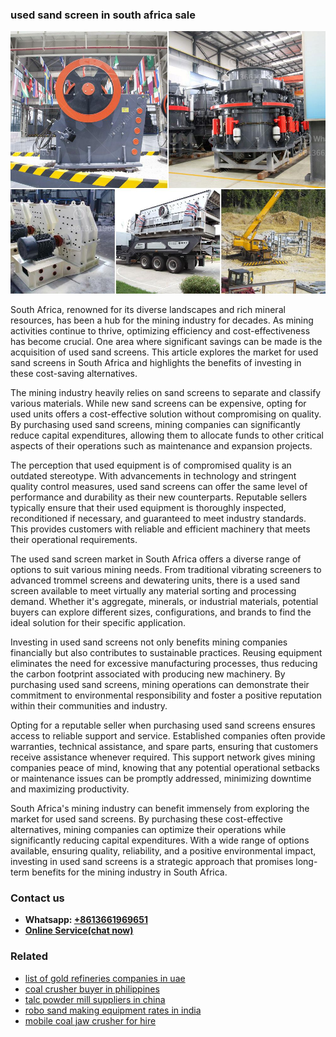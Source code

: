 <h3>used sand screen in south africa sale</h3><img src='1704951342.jpg' alt=''><p>South Africa, renowned for its diverse landscapes and rich mineral resources, has been a hub for the mining industry for decades. As mining activities continue to thrive, optimizing efficiency and cost-effectiveness has become crucial. One area where significant savings can be made is the acquisition of used sand screens. This article explores the market for used sand screens in South Africa and highlights the benefits of investing in these cost-saving alternatives.</p><p>The mining industry heavily relies on sand screens to separate and classify various materials. While new sand screens can be expensive, opting for used units offers a cost-effective solution without compromising on quality. By purchasing used sand screens, mining companies can significantly reduce capital expenditures, allowing them to allocate funds to other critical aspects of their operations such as maintenance and expansion projects.</p><p>The perception that used equipment is of compromised quality is an outdated stereotype. With advancements in technology and stringent quality control measures, used sand screens can offer the same level of performance and durability as their new counterparts. Reputable sellers typically ensure that their used equipment is thoroughly inspected, reconditioned if necessary, and guaranteed to meet industry standards. This provides customers with reliable and efficient machinery that meets their operational requirements.</p><p>The used sand screen market in South Africa offers a diverse range of options to suit various mining needs. From traditional vibrating screeners to advanced trommel screens and dewatering units, there is a used sand screen available to meet virtually any material sorting and processing demand. Whether it's aggregate, minerals, or industrial materials, potential buyers can explore different sizes, configurations, and brands to find the ideal solution for their specific application.</p><p>Investing in used sand screens not only benefits mining companies financially but also contributes to sustainable practices. Reusing equipment eliminates the need for excessive manufacturing processes, thus reducing the carbon footprint associated with producing new machinery. By purchasing used sand screens, mining operations can demonstrate their commitment to environmental responsibility and foster a positive reputation within their communities and industry.</p><p>Opting for a reputable seller when purchasing used sand screens ensures access to reliable support and service. Established companies often provide warranties, technical assistance, and spare parts, ensuring that customers receive assistance whenever required. This support network gives mining companies peace of mind, knowing that any potential operational setbacks or maintenance issues can be promptly addressed, minimizing downtime and maximizing productivity.</p><p>South Africa's mining industry can benefit immensely from exploring the market for used sand screens. By purchasing these cost-effective alternatives, mining companies can optimize their operations while significantly reducing capital expenditures. With a wide range of options available, ensuring quality, reliability, and a positive environmental impact, investing in used sand screens is a strategic approach that promises long-term benefits for the mining industry in South Africa.</p><h3>Contact us</h3><ul><li><strong>Whatsapp:&nbsp;<a href="https://wa.me/8613661969651">+8613661969651</a></strong></li><li><a href="https://swt.shibang-china.com/?git&amp;zhl&amp;used sand screen in south africa sale"><strong>Online Service(chat now)</strong></a></li></ul><h3>Related</h3><ul><li><a href='list of gold refineries companies in uae.md'>list of gold refineries companies in uae</a></li><li><a href='coal crusher buyer in philippines.md'>coal crusher buyer in philippines</a></li><li><a href='talc powder mill suppliers in china.md'>talc powder mill suppliers in china</a></li><li><a href='robo sand making equipment rates in india.md'>robo sand making equipment rates in india</a></li><li><a href='mobile coal jaw crusher for hire.md'>mobile coal jaw crusher for hire</a></li></ul>
